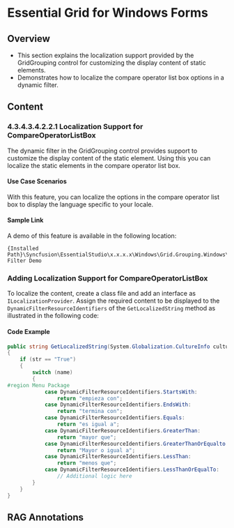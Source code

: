 <!--
source: image
domain: syncfusion-sdk
task: pdf-ocr-to-markdown
language: en
source_filename: page_785.jpeg
document_name: grid
page_number: 785
page_id: grid#page_785
product: Syncfusion Winforms
version: 11.4.0.26
timestamp: 2025-08-09T06:39:47Z
fidelity: lossless
-->

# Essential Grid for Windows Forms

## Overview
- This section explains the localization support provided by the GridGrouping control for customizing the display content of static elements.
- Demonstrates how to localize the compare operator list box options in a dynamic filter.

## Content

### 4.3.4.3.4.2.2.1 Localization Support for CompareOperatorListBox

The dynamic filter in the GridGrouping control provides support to customize the display content of the static element. Using this you can localize the static elements in the compare operator list box.

#### Use Case Scenarios

With this feature, you can localize the options in the compare operator list box to display the language specific to your locale.

#### Sample Link

A demo of this feature is available in the following location:

```
{Installed
Path}\Syncfusion\EssentialStudio\x.x.x.x\Windows\Grid.Grouping.Windows\Samples\2.0\Filters\Dynamic Filter Demo
```

### Adding Localization Support for CompareOperatorListBox

To localize the content, create a class file and add an interface as `ILocalizationProvider`. Assign the required content to be displayed to the `DynamicFilterResourceIdentifiers` of the `GetLocalizedString` method as illustrated in the following code:

#### Code Example

```csharp
public string GetLocalizedString(System.Globalization.CultureInfo culture, string name)
{
    if (str == "True")
    {
        switch (name)
        {
#region Menu Package
            case DynamicFilterResourceIdentifiers.StartsWith:
                return "empieza con";
            case DynamicFilterResourceIdentifiers.EndsWith:
                return "termina con";
            case DynamicFilterResourceIdentifiers.Equals:
                return "es igual a";
            case DynamicFilterResourceIdentifiers.GreaterThan:
                return "mayor que";
            case DynamicFilterResourceIdentifiers.GreaterThanOrEqualto:
                return "Mayor o igual a";
            case DynamicFilterResourceIdentifiers.LessThan:
                return "menos que";
            case DynamicFilterResourceIdentifiers.LessThanOrEqualTo:
                // Additional logic here
        }
    }
}
```

## RAG Annotations
<!-- tags: localization, GridGrouping, Windows Forms, Syncfusion, dynamic filter keywords: localization, static elements, compare operator list box, locale-specific languages, ILocalizationProvider, DynamicFilterResourceIdentifiers, GetLocalizedString, WinForms, Grid.Grouping.Windows -->
